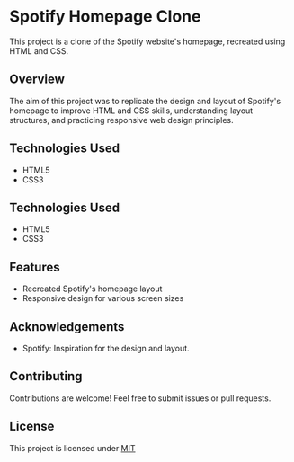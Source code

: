 # Spotify Homepage Clone
This project is a clone of the Spotify website's homepage, recreated using HTML and CSS.
## Overview
The aim of this project was to replicate the design and layout of Spotify's homepage to improve HTML and CSS skills, understanding layout structures, and practicing responsive web design principles.
## Technologies Used
- HTML5
- CSS3
## Technologies Used
- HTML5
- CSS3
## Features
- Recreated Spotify's homepage layout
- Responsive design for various screen sizes
## Acknowledgements
- Spotify: Inspiration for the design and layout.
## Contributing
Contributions are welcome! Feel free to submit issues or pull requests.
## License
This project is licensed under [MIT](https://choosealicense.com/licenses/mit/)
